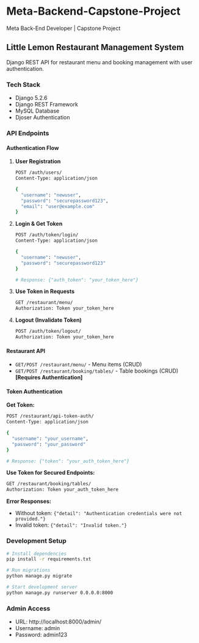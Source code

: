 # Meta-Backend-Capstone-Project
Meta Back-End Developer | Capstone Project

## Little Lemon Restaurant Management System

Django REST API for restaurant menu and booking management with user authentication.

### Tech Stack
- Django 5.2.6
- Django REST Framework
- MySQL Database
- Djoser Authentication

### API Endpoints

#### Authentication Flow

1. **User Registration**
   ```bash
   POST /auth/users/
   Content-Type: application/json

   {
     "username": "newuser",
     "password": "securepassword123",
     "email": "user@example.com"
   }
   ```

2. **Login & Get Token**
   ```bash
   POST /auth/token/login/
   Content-Type: application/json

   {
     "username": "newuser",
     "password": "securepassword123"
   }

   # Response: {"auth_token": "your_token_here"}
   ```

3. **Use Token in Requests**
   ```bash
   GET /restaurant/menu/
   Authorization: Token your_token_here
   ```

4. **Logout (Invalidate Token)**
   ```bash
   POST /auth/token/logout/
   Authorization: Token your_token_here
   ```

#### Restaurant API
- `GET/POST /restaurant/menu/` - Menu items (CRUD)
- `GET/POST /restaurant/booking/tables/` - Table bookings (CRUD) **[Requires Authentication]**

#### Token Authentication

**Get Token:**
```bash
POST /restaurant/api-token-auth/
Content-Type: application/json

{
  "username": "your_username",
  "password": "your_password"
}

# Response: {"token": "your_auth_token_here"}
```

**Use Token for Secured Endpoints:**
```bash
GET /restaurant/booking/tables/
Authorization: Token your_auth_token_here
```

**Error Responses:**
- Without token: `{"detail": "Authentication credentials were not provided."}`
- Invalid token: `{"detail": "Invalid token."}`

### Development Setup
```bash
# Install dependencies
pip install -r requirements.txt

# Run migrations
python manage.py migrate

# Start development server
python manage.py runserver 0.0.0.0:8000
```

### Admin Access
- URL: http://localhost:8000/admin/
- Username: admin
- Password: admin123
